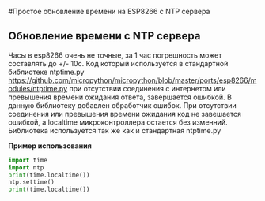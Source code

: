 #Простое обновление времени на ESP8266 с NTP сервера

Обновление времени с NTP сервера
---
Часы в esp8266 очень не точные, за 1 час погрешность может составлять до +/- 10с. Код который используется в стандартной библиотеке ntptime.py <https://github.com/micropython/micropython/blob/master/ports/esp8266/modules/ntptime.py> при отсутствии соединения с интернетом или превышения времени ожидания ответа, завершается ошибкой. 
В данную библиотеку добавлен обработчик ошибок. При отсутствии соединения или превышения времени ожидания код не завешается ошибкой, а localtime микроконтроллера остается без изменний.
Библиотека используется так же как и стандартная ntptime.py

**Пример использования**
```python
import time
import ntp
print(time.localtime())
ntp.settime()
print(time.localtime()) 
```

